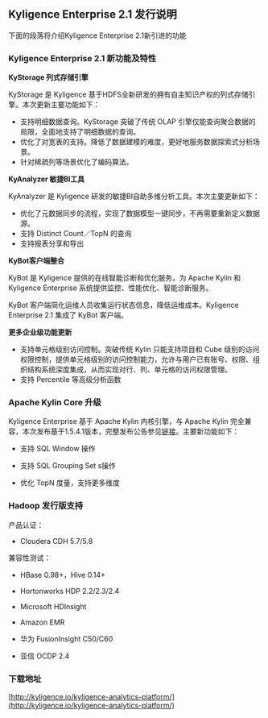 ## Kyligence Enterprise 2.1 发行说明

下面的段落将介绍Kyligence Enterprise 2.1新引进的功能

### Kyligence Enterprise 2.1 新功能及特性

**KyStorage 列式存储引擎**

KyStorage 是 Kyligence 基于HDFS全新研发的拥有自主知识产权的列式存储引擎。本次更新主要功能如下：

* 支持明细数据查询。KyStorage 突破了传统 OLAP 引擎仅能查询聚合数据的局限，全面地支持了明细数据的查询。
* 优化了对宽表的支持。降低了数据建模的难度，更好地服务数据探索式分析场景。
* 针对稀疏列等场景优化了编码算法。

**KyAnalyzer 敏捷BI工具**

KyAnalyzer 是 Kyligence 研发的敏捷BI自助多维分析工具。本次主要更新如下：

* 优化了元数据同步的流程，实现了数据模型一键同步，不再需要重新定义数据源。
* 支持 Distinct Count／TopN 的查询
* 支持报表分享和导出

**KyBot客户端整合**

KyBot 是 Kyligence 提供的在线智能诊断和优化服务，为 Apache Kylin 和 Kyligence Enterprise 系统提供监控、性能优化、智能诊断服务。

KyBot 客户端简化运维人员收集运行状态信息，降低运维成本。Kyligence Enterprise 2.1 集成了 KyBot 客户端。

**更多企业级功能更新**

* 支持单元格级别访问控制。突破传统 Kylin 只能支持项目和 Cube 级别的访问权限控制，提供单元格级别的访问控制能力，允许与用户已有账号、权限、组织结构系统深度集成，从而实现对行、列、单元格的访问权限管理。
* 支持 Percentile 等高级分析函数





### Apache Kylin Core 升级

Kyligence Enterprise 基于 Apache Kylin 内核引擎，与 Apache Kylin 完全兼容，本次发布基于1.5.4.1版本，完整发布公告参见[链接](http://kylin.apache.org/docs15/release_notes.html)。主要新功能如下：

* 支持 SQL Window 操作

* 支持 SQL Grouping Set s操作
* 优化 TopN 度量，支持更多维度



### Hadoop 发行版支持

产品认证：

* Cloudera CDH 5.7/5.8

兼容性测试：

* HBase 0.98+，Hive 0.14+

* Hortonworks HDP 2.2/2.3/2.4

* Microsoft HDInsight

* Amazon EMR

* 华为 FusionInsight C50/C60

* 亚信 OCDP 2.4

### 下载地址

[http://kyligence.io/kyligence-analytics-platform/](http://kyligence.io/kyligence-analytics-platform/)


